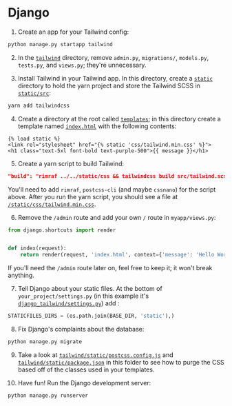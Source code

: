 # Django

1. Create an app for your Tailwind config:
```sh
python manage.py startapp tailwind
```
2. In the [`tailwind`](./django/tailwind) directory, remove `admin.py`, `migrations/`, `models.py`, `tests.py`, and `views.py`; they're unnecessary.

3. Install Tailwind in your Tailwind app. In this directory, create a [`static`](./django/static) directory to hold the yarn project and store the Tailwind SCSS in [`static/src`](./django/static/src):
```sh
yarn add tailwindcss
```

4. Create a directory at the root called [`templates`](./django/templates); in this directory create a template named [`index.html`](./django/templates/index.html) with the following contents:
```
{% load static %}
<link rel="stylesheet" href="{% static 'css/tailwind.min.css' %}">
<h1 class="text-5xl font-bold text-purple-500">{{ message }}</h1>
```

5. Create a yarn script to build Tailwind:
```json
"build": "rimraf ../../static/css && tailwindcss build src/tailwind.scss | postcss -o ../../static/css/tailwind.min.css"
```
You'll need to add `rimraf`, `postcss-cli` (and maybe `cssnano`) for the script above. After you run the yarn script, you should see a file at [`/static/css/tailwind.min.css`](./django/static/css/tailwind.min.css).

6. Remove the `/admin` route and add your own `/` route in `myapp/views.py`:
```python
from django.shortcuts import render


def index(request):
    return render(request, 'index.html', context={'message': 'Hello World!'})
```
If you'll need the `/admin` route later on, feel free to keep it; it won't break anything.

7. Tell Django about your static files. At the bottom of `your_project/settings.py` (in this example it's [`django_tailwind/settings.py`](./django/django_tailwind/settings.py)) add :
```python
STATICFILES_DIRS = (os.path.join(BASE_DIR, 'static'),)
```

8. Fix Django's complaints about the database:
```sh
python manage.py migrate
```

9. Take a look at [`tailwind/static/postcss.config.js`](./django/tailwind/static/postcss.config.js) and [`tailwind/static/package.json`](./django/tailwind/static/package.json) in this folder to see how to purge the CSS based off of the classes used in your templates.

10. Have fun! Run the Django development server:
```sh
python manage.py runserver
```
